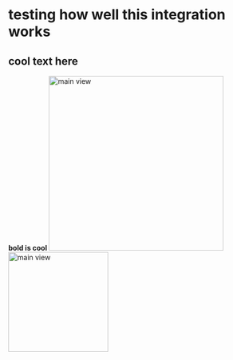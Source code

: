 # testing how well this integration works

## cool text here

**bold is cool**
<img src="https://github.com/dangbert/bike-game/raw/master/photos/main_view.jpg?raw=true" alt="main view" width="350"> <img src="/photos/pcb1.jpg?raw=true" alt="main view" width="200"> 
